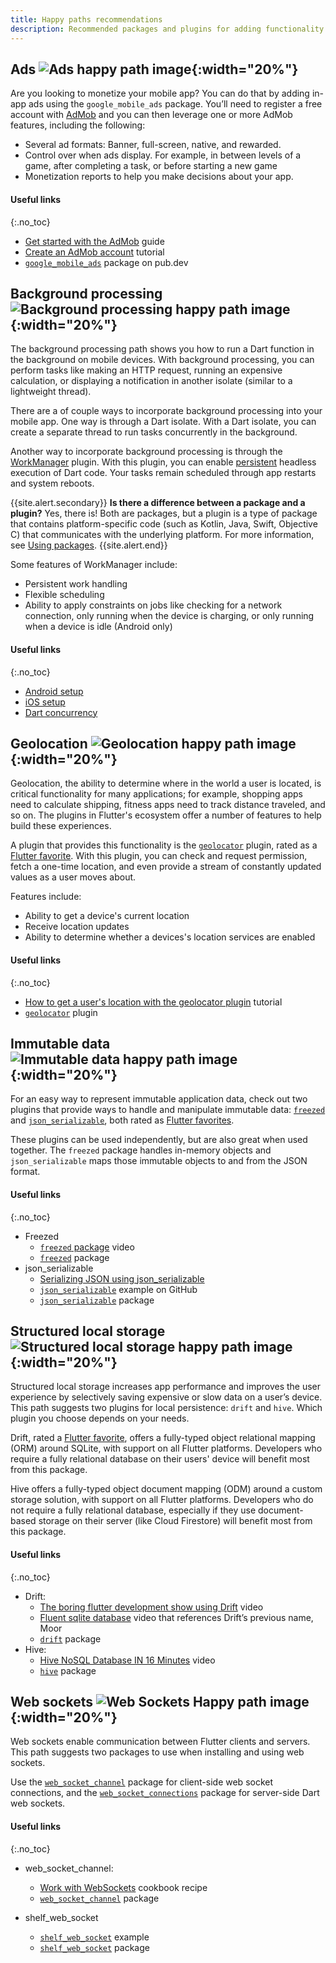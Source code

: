 ```yaml
---
title: Happy paths recommendations
description: Recommended packages and plugins for adding functionality to your app.
---
```



## Ads ![Ads happy path image](/assets/images/docs/happy-paths/HappyPaths_Icon_Ad_3d_001.png){:width="20%"}  

Are you looking to monetize your mobile app?
You can do that by adding in-app ads using the
`google_mobile_ads` package. You’ll need to register a free 
account with [AdMob][] and you can then leverage
one or more AdMob features, including the following:  

* Several ad formats: Banner, full-screen, native, and rewarded.
* Control over when ads display. For example, in between levels of a game, 
  after completing a task, or before starting a new game 
* Monetization reports to help you make decisions about your app. 

[AdMob]: https://developers.google.com/admob/flutter/quick-start 

#### Useful links
{:.no_toc}

* [Get started with the AdMob][AdMob] guide
* [Create an AdMob account][] tutorial
* [`google_mobile_ads`][] package on pub.dev

[Create an AdMob account]: https://admob.google.com/home/get-started/
[`google_mobile_ads`]: {{site.pub-pkg}}/google_mobile_ads/install

## Background processing ![Background processing happy path image](/assets/images/docs/happy-paths/HappyPaths_Icon_Processing_3d_001.png){:width="20%"}

The background processing path shows you how to run a Dart function 
in the background on mobile devices. With background processing, 
you can perform tasks like making an HTTP request, running an 
expensive calculation, or displaying a notification in another isolate
(similar to a lightweight thread).  

There are a of couple ways to incorporate background processing 
into your mobile app. One way is through a Dart isolate. 
With a Dart isolate, you can create a separate thread to 
run tasks concurrently in the background. 

Another way to incorporate background processing is through the 
[WorkManager][] plugin. 
With this plugin, you can enable [persistent][] headless execution of Dart code.
Your tasks remain scheduled through app restarts and system reboots.

{{site.alert.secondary}}
  **Is there a difference between a package and a plugin?** Yes, there is! 
  Both are packages, but a plugin is a type of package that contains 
  platform-specific code (such as Kotlin, Java, Swift, Objective C) that 
  communicates with the underlying platform. For more information, see 
  [Using packages][].
{{site.alert.end}}  
  
Some features of WorkManager include:

* Persistent work handling 
* Flexible scheduling
* Ability to apply constraints on jobs like checking for a network connection, 
  only running when the device is charging, or only running when a device is 
  idle (Android only)  

[persistent]: {{site.android-dev}}/topic/libraries/architecture/workmanager
[WorkManager]: {{site.pub-pkg}}/workmanager

#### Useful links
{:.no_toc}

* [Android setup][]
* [iOS setup][]
* [Dart concurrency][]

[Android setup]: {{site.github}}/fluttercommunity/flutter_workmanager/blob/main/ANDROID_SETUP.md
[Dart concurrency]: {{site.dart-site}}/guides/language/concurrency 
[iOS setup]: {{site.github}}/fluttercommunity/flutter_workmanager/blob/main/IOS_SETUP.md
[Using packages]: {{site.url}}/development/packages-and-plugins/using-packages

## Geolocation ![Geolocation happy path image](/assets/images/docs/happy-paths/HappyPaths_Icon_Geolocation_3d_001.png){:width="20%"}

Geolocation, the ability to determine where in
the world a user is located, is critical functionality
for many applications; for example, shopping apps need 
to calculate shipping, fitness apps need to track
distance traveled, and so on. 
The plugins in Flutter's ecosystem offer a number
of features to help build these experiences.  

A plugin that provides this functionality is the 
[`geolocator`][] plugin, rated as a [Flutter favorite][]. 
With this plugin, you can check and request permission,
fetch a one-time location, and even provide a stream
of constantly updated values as a user moves about.  

Features include:

* Ability to get a device's current location
* Receive location updates
* Ability to determine whether a devices's location services are enabled  

[Flutter favorite]: {{site.url}}/development/packages-and-plugins/favorites
[`geolocator`]: {{site.pub-pkg}}/geolocator

#### Useful links
{:.no_toc}

* [How to get a user's location with the geolocator plugin][geolocation-tutorial] tutorial
* [`geolocator`][] plugin

[geolocation-tutorial]: https://www.digitalocean.com/community/tutorials/flutter-geolocator-plugin
[`geolocator`]: {{site.pub-pkg}}/geolocator

## Immutable data  ![Immutable data happy path image](/assets/images/docs/happy-paths/HappyPaths_Icon_ImmutableData_3d_001.png){:width="20%"}

For an easy way to represent immutable application data, 
check out two plugins that provide ways to handle and manipulate 
immutable data: [`freezed`][] and [`json_serializable`][],
both rated as [Flutter favorites][]. 

These plugins can be used independently, 
but are also great when used together. 
The `freezed` package handles in-memory objects 
and `json_serializable` maps those immutable 
objects to and from the JSON format.   

[Flutter favorites]: {{site.url}}/development/packages-and-plugins/favorites
[`freezed`]: {{site.pub-pkg}}/freezed
[`json_serializable`]: {{site.pub-pkg}}/json_serializable

#### Useful links
{:.no_toc}

* Freezed
  * [`freezed` package][] video
  * [`freezed`][] package  
* json_serializable
  * [Serializing JSON using json_serializable][]
  * [`json_serializable`][json-example] example on GitHub
  * [`json_serializable`][] package

[`freezed` package]: {{site.pub-pkg}}/freezed#how-to-use
[`freezed`]: {{site.pub-pkg}}/freezed#how-to-use
[`json_serializable`]: {{site.pub-api}}/json_serializable/latest/
[json-example]: {{site.github}}/google/json_serializable.dart/tree/master/example
[Serializing JSON using json_serializable]: {{site.url}}/development/data-and-backend/json#serializing-json-using-code-generation-libraries

## Structured local storage ![Structured local storage happy path image](/assets/images/docs/happy-paths/HappyPaths_Icon_Storage_3d_001.png){:width="20%"}

Structured local storage increases app performance and
improves the user experience by selectively saving expensive
or slow data on a user’s device. 
This path suggests two plugins for local persistence:
`drift` and `hive`. 
Which plugin you choose depends on your needs.  

Drift, rated a [Flutter favorite][],
offers a fully-typed object relational mapping (ORM)
around SQLite, with support on all Flutter platforms.
Developers who require a fully relational database on
their users' device will benefit most from this package.

Hive offers a fully-typed object document mapping (ODM)
around a custom storage solution, with support on all
Flutter platforms. Developers who do not require a fully
relational database, especially if they use document-based
storage on their server (like Cloud Firestore)
will benefit most from this package.

#### Useful links
{:.no_toc}

* Drift:
  * [The boring flutter development show using Drift][] video
  * [Fluent sqlite database][] video that references Drift’s
    previous name, Moor
  * [`drift`][] package
* Hive:
  * [Hive NoSQL Database IN 16 Minutes][] video
  * [`hive`][] package  

[`drift`]: {{site.pub-pkg}}/drift
[Fluent sqlite database]: {{site.youtube-site}}/watch?v=zpWsedYMczM&t=9s
[`hive`]: {{site.pub-pkg}}/hive
[Hive NoSQL Database IN 16 Minutes]: {{site.youtube-site}}/watch?v=w8cZKm9s228
[The boring flutter development show using Drift]: {{site.youtube-site}}/watch?v=9o_M-LjO4no
  
## Web sockets ![Web Sockets Happy path image](/assets/images/docs/happy-paths/HappyPaths_Icon_WebSockets_3d_001.png){:width="20%"}

Web sockets enable communication between Flutter clients and servers. 
This path suggests two packages to use when installing and using web sockets.

Use the [`web_socket_channel`][] package for client-side
web socket connections, and the [`web_socket_connections`][] package 
for server-side Dart web sockets.  

[`web_socket_channel`]: {{site.pub-pkg}}/web_socket_channel
[`web_socket_connections`]: {{site.pub-pkg}}/shelf_web_socket

#### Useful links
{:.no_toc}

* web_socket_channel:
  * [Work with WebSockets][] cookbook recipe
  * [`web_socket_channel`][] package

* shelf_web_socket
  * [`shelf_web_socket`][shelf-web-example] example
  * [`shelf_web_socket`][] package


[`shelf_web_socket`]: {{site.pub-pkg}}/shelf_web_socket
[shelf-web-example]: {{site.github}}/dart-lang/web_socket_channel/blob/master/example/example.dart
[Work with WebSockets]: {{site.url}}/cookbook/networking/web-sockets
